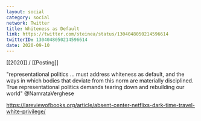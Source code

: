 ```yaml
---
layout: social
category: social
network: Twitter
title: Whiteness as Default
link: https://twitter.com/steinea/status/1304048050214596614
twitterID: 1304048050214596614
date: 2020-09-10
---
```


[[2020]] / [[Posting]]

"representational politics ... must address whiteness as default, and the ways in which bodies that deviate from this norm are materially disciplined. True representational politics demands tearing down and rebuilding our world" @NamrataVerghese

<https://lareviewofbooks.org/article/absent-center-netflixs-dark-time-travel-white-privilege/>
